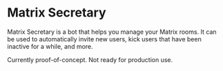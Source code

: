 # Matrix Secretary

Matrix Secretary is a bot that helps you manage your Matrix rooms. It can be used to automatically invite new users, kick users that have been inactive for a while, and more.

Currently proof-of-concept. Not ready for production use.